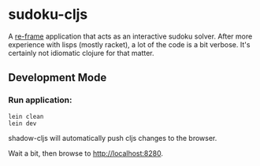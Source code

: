 # sudoku-cljs

A [re-frame](https://github.com/Day8/re-frame) application that acts as an interactive sudoku solver.
After more experience with lisps (mostly racket), a lot of the code is a bit verbose. It's certainly not idiomatic clojure for that matter.

## Development Mode

### Run application:

```
lein clean
lein dev
```

shadow-cljs will automatically push cljs changes to the browser.

Wait a bit, then browse to [http://localhost:8280](http://localhost:8280).
